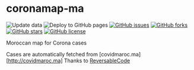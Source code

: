 # coronamap-ma

![Update data](https://github.com/mehdibo/coronamap-ma/workflows/Update%20data/badge.svg?event=schedule)
![Deploy to GitHub pages](https://github.com/mehdibo/coronamap-ma/workflows/Deploy%20to%20GitHub%20pages/badge.svg)
[![GitHub issues](https://img.shields.io/github/issues/mehdibo/coronamap-ma)](https://github.com/mehdibo/coronamap-ma/issues)
[![GitHub forks](https://img.shields.io/github/forks/mehdibo/coronamap-ma)](https://github.com/mehdibo/coronamap-ma/network)
[![GitHub stars](https://img.shields.io/github/stars/mehdibo/coronamap-ma)](https://github.com/mehdibo/coronamap-ma/stargazers)
[![GitHub license](https://img.shields.io/github/license/mehdibo/coronamap-ma)](https://github.com/mehdibo/coronamap-ma/blob/master/LICENSE)

Moroccan map for Corona cases

Cases are automatically fetched from [covidmaroc.ma][http://covidmaroc.ma]
Thanks to [ReversableCode](https://github.com/ReversableCode)
